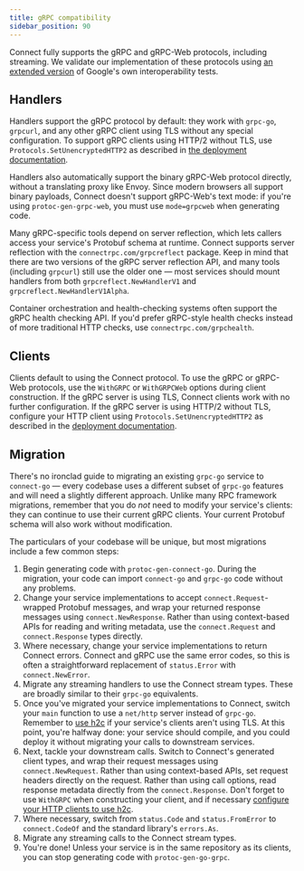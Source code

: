 ```yaml
---
title: gRPC compatibility
sidebar_position: 90
---
```


Connect fully supports the gRPC and gRPC-Web protocols, including streaming. We
validate our implementation of these protocols using [an extended
version][connect-conformance] of Google's own interoperability tests.

## Handlers

Handlers support the gRPC protocol by default: they work with `grpc-go`,
`grpcurl`, and any other gRPC client using TLS without any special
configuration. To support gRPC clients using HTTP/2 without TLS, use
`Protocols.SetUnencryptedHTTP2` as described in [the deployment
documentation](deployment.md#h2c).

Handlers also automatically support the binary gRPC-Web protocol directly,
without a translating proxy like Envoy. Since modern browsers all support
binary payloads, Connect doesn't support gRPC-Web's text mode: if you're using
`protoc-gen-grpc-web`, you must use `mode=grpcweb` when generating code.

Many gRPC-specific tools depend on server reflection, which lets callers
access your service's Protobuf schema at runtime. Connect supports server
reflection with the `connectrpc.com/grpcreflect` package. Keep
in mind that there are two versions of the gRPC server reflection API, and many
tools (including `grpcurl`) still use the older one &mdash; most services
should mount handlers from both `grpcreflect.NewHandlerV1` and
`grpcreflect.NewHandlerV1Alpha`.

Container orchestration and health-checking systems often support the gRPC
health checking API. If you'd prefer gRPC-style health checks instead of more
traditional HTTP checks, use `connectrpc.com/grpchealth`.

## Clients

Clients default to using the Connect protocol. To use the gRPC or gRPC-Web
protocols, use the `WithGRPC` or `WithGRPCWeb` options during client
construction. If the gRPC server is using TLS, Connect clients work with no
further configuration. If the gRPC server is using HTTP/2 without TLS,
configure your HTTP client using `Protocols.SetUnencryptedHTTP2` as described
in the [deployment documentation](deployment.md#h2c).

## Migration

There's no ironclad guide to migrating an existing `grpc-go` service to
`connect-go` &mdash; every codebase uses a different subset of `grpc-go`
features and will need a slightly different approach. Unlike many RPC framework
migrations, remember that you do _not_ need to modify your service's clients:
they can continue to use their current gRPC clients. Your current Protobuf
schema will also work without modification.

The particulars of your codebase will be unique, but most migrations include a
few common steps:

1. Begin generating code with `protoc-gen-connect-go`. During the migration,
   your code can import `connect-go` and `grpc-go` code without any problems.
1. Change your service implementations to accept `connect.Request`-wrapped
   Protobuf messages, and wrap your returned response messages using
   `connect.NewResponse`. Rather than using context-based APIs for reading and
   writing metadata, use the `connect.Request` and `connect.Response` types
   directly.
1. Where necessary, change your service implementations to return Connect
   errors. Connect and gRPC use the same error codes, so this is often a
   straightforward replacement of `status.Error` with `connect.NewError`.
1. Migrate any streaming handlers to use the Connect stream types. These are
   broadly similar to their `grpc-go` equivalents.
1. Once you've migrated your service implementations to Connect, switch your
   `main` function to use a `net/http` server instead of `grpc-go`. Remember to
   [use h2c](deployment.md#h2c) if your service's clients aren't using TLS. At
   this point, you're halfway done: your service should compile, and you could
   deploy it without migrating your calls to downstream services.
1. Next, tackle your downstream calls. Switch to Connect's generated client
   types, and wrap their request messages using `connect.NewRequest`. Rather
   than using context-based APIs, set request headers directly on the request.
   Rather than using call options, read response metadata directly from the
   `connect.Response`. Don't forget to use `WithGRPC` when constructing your
   client, and if necessary [configure your HTTP clients to use
   h2c](deployment.md#h2c).
1. Where necessary, switch from `status.Code` and `status.FromError` to
   `connect.CodeOf` and the standard library's `errors.As`.
1. Migrate any streaming calls to the Connect stream types.
1. You're done! Unless your service is in the same repository as its clients,
   you can stop generating code with `protoc-gen-go-grpc`.

[connect-conformance]: https://github.com/connectrpc/conformance

